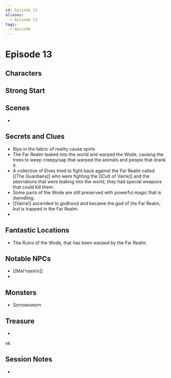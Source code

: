 ```yaml
---
id: Episode 13
aliases:
  - Episode 13
tags:
  - episode
---
```


# Episode 13

## Characters

## Strong Start

## Scenes

- 

## Secrets and Clues

- Rips in the fabric of reality cause spirts
- The Far Realm leaked into the world and warped the Wode, causing the trees to weep creepy/sap that warped the animals and people that drank it.
- A collective of Elves tried to fight back against the Far Realm called [[The Guardians]] who were fighting the [[Cult of Vairie]] and the aberrations that were leaking into the world, they had special weapons that could kill them.
- Some parts of the Wode are still preserved with powerful magic that is dwindling.
- [[Vairie]] ascended to godhood and became the god of the Far Realm, but is trapped in the Far Realm.
- 




## Fantastic Locations

- The Ruins of the Wode, that has been warped by the Far Realm


## Notable NPCs

- [[Mal'nastrix]]
- 

## Monsters

- Sorrowsworn

## Treasure

- 
 nk
## Session Notes

-
